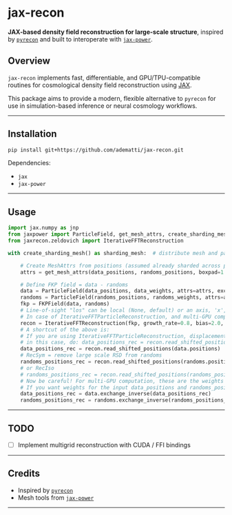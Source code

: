 # jax-recon

**JAX-based density field reconstruction for large-scale structure**, inspired by [`pyrecon`](https://github.com/cosmodesi/pyrecon) and built to interoperate with [`jax-power`](https://github.com/adematti/jax-power).

## Overview

`jax-recon` implements fast, differentiable, and GPU/TPU-compatible routines for cosmological density field reconstruction using [JAX](https://github.com/google/jax).

This package aims to provide a modern, flexible alternative to `pyrecon` for use in simulation-based inference or neural cosmology workflows.

---

## Installation

```bash
pip install git+https://github.com/adematti/jax-recon.git
```

Dependencies:
- `jax`
- `jax-power`

---

## Usage

```python
import jax.numpy as jnp
from jaxpower import ParticleField, get_mesh_attrs, create_sharding_mesh
from jaxrecon.zeldovich import IterativeFFTReconstruction

with create_sharding_mesh() as sharding_mesh:  # distribute mesh and particles

    # Create MeshAttrs from positions (assumed already sharded across processes)
    attrs = get_mesh_attrs(data_positions, randoms_positions, boxpad=1.2, cellsize=10.)

    # Define FKP field = data - randoms
    data = ParticleField(data_positions, data_weights, attrs=attrs, exchange=True, return_inverse=True)
    randoms = ParticleField(randoms_positions, randoms_weights, attrs=attrs, exchange=True, return_inverse=True)
    fkp = FKPField(data, randoms)
    # Line-of-sight "los" can be local (None, default) or an axis, 'x', 'y', 'z', or a 3-vector
    # In case of IterativeFFTParticleReconstruction, and multi-GPU computation, provide the size of halo regions in cell units. E.g., maximum displacement is ~ 40 Mpc/h => 4 * chosen cell size => provide halo_size=2
    recon = IterativeFFTReconstruction(fkp, growth_rate=0.8, bias=2.0, los=None, smoothing_radius=15., halo_size=None)
    # A shortcut of the above is:
    # If you are using IterativeFFTParticleReconstruction, displacements are to be taken at the reconstructed data real-space positions;
    # in this case, do: data_positions_rec = recon.read_shifted_positions('data')
    data_positions_rec = recon.read_shifted_positions(data.positions)
    # RecSym = remove large scale RSD from randoms
    randoms_positions_rec = recon.read_shifted_positions(randoms.positions)
    # or RecIso
    # randoms_positions_rec = recon.read_shifted_positions(randoms_positions, field='disp')
    # Now be careful! For multi-GPU computation, these are the weights for the *exchanged* particles.
    # If you want weights for the input data_positions and randoms_positions:
    data_positions_rec = data.exchange_inverse(data_positions_rec)
    randoms_positions_rec = randoms.exchange_inverse(randoms_positions_rec)

```
---

## TODO

- [ ] Implement multigrid reconstruction with CUDA / FFI bindings

---

## Credits

- Inspired by [`pyrecon`](https://github.com/cosmodesi/pyrecon)
- Mesh tools from [`jax-power`](https://github.com/adematti/jax-power)

---